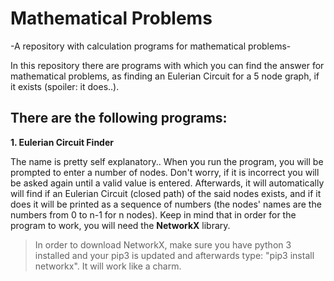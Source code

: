 # Mathematical Problems
-A repository with calculation programs for mathematical problems-

In this repository there are programs with which you can find the answer for mathematical problems, as finding an Eulerian Circuit for a 5 node graph, if it exists (spoiler: it does..).

## There are the following programs:
**1. Eulerian Circuit Finder**

The name is pretty self explanatory.. When you run the program, you will be prompted to enter a number of nodes. Don't worry, if it is incorrect you will be asked again until a valid value is entered. Afterwards, it will automatically will find if an Eulerian Circuit (closed path) of the said nodes exists, and if it does it will be printed as a sequence of numbers (the nodes' names are the numbers from 0 to n-1 for n nodes). Keep in mind that in order for the program to work, you will need the **NetworkX** library.

>In order to download NetworkX, make sure you have python 3 installed and your pip3 is updated and afterwards type:
>"pip3 install networkx". It will work like a charm.
